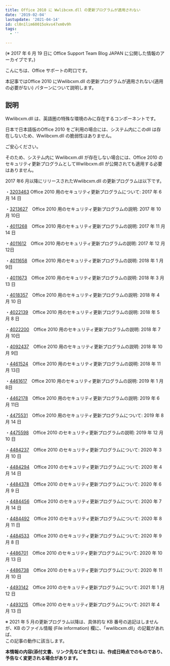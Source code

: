 ```yaml
---
title: Office 2010 に Wwlibcxm.dll の更新プログラムが適用されない
date: '2019-02-04'
lastupdate: '2021-04-14'
id: cl0n1lim60015okvs47xm0v9h
tags:
  - ''

---
```


(※ 2017 年 6 月 19 日に Office Support Team Blog JAPAN に公開した情報のアーカイブです。)

こんにちは、Office サポートの町口です。

  

本記事ではOffice 2010 にWwlibcxm.dll の更新プログラムが適用されない(適用の必要がない) パターンについて説明します。

  

  

説明
--

  

Wwlibcxm.dll は、英語圏の特殊な環境のみに存在するコンポーネントです。

日本で日本語版のOffice 2010 をご利用の場合には、システム内にこのdll は存在しないため、Wwlibcxm.dll の脆弱性はありません。  

ご安心ください。

そのため、システム内に Wwlibcxm.dll が存在しない場合には、Office 2010 のセキュリティ更新プログラムとしてWwlibcxm.dll が公開されても適用する必要はありません。

  

  

2017 年6 月以降にリリースされたWwlibcxm.dll の更新プログラムは以下です。

  

・[3203463](https://support.microsoft.com/ja-jp/help/3203463/descriptionofthesecurityupdateforoffice2010june13,2017) Office 2010 用のセキュリティ更新プログラムについて: 2017 年 6 月 14 日

・[3213627](https://support.microsoft.com/ja-jp/help/3213627/description-of-the-security-update-for-office-2010-october-10-2017)　Office 2010 用のセキュリティ更新プログラムの説明: 2017 年 10 月 10日

・[4011268](https://support.microsoft.com/ja-jp/help/4011268/descriptionofthesecurityupdateforoffice2010november14-2017)　Office 2010 用のセキュリティ更新プログラムの説明: 2017 年 11 月 14 日

・[4011612](https://support.microsoft.com/ja-jp/help/4011612/descriptionofthesecurityupdateforoffice2010december12-2017)　Office 2010 用のセキュリティ更新プログラムの説明: 2017 年 12 月 12日

・[4011658](https://support.microsoft.com/ja-jp/help/4011658/descriptionofthesecurityupdateforoffice2010january9-2018)　Office 2010 用のセキュリティ更新プログラムの説明: 2018 年 1 月 9日

・[4011673](https://support.microsoft.com/ja-jp/help/4011673/descriptionofthesecurityupdateforoffice2010march13-2018)　Office 2010 用のセキュリティ更新プログラムの説明: 2018 年 3 月 13 日

・[4018357](https://support.microsoft.com/ja-jp/help/4018357/description-of-the-security-update-for-office-2010-april-10-2018)　Office 2010 用のセキュリティ更新プログラムの説明: 2018 年 4 月 10 日

・[4022139](https://support.microsoft.com/ja-jp/help/4022139/description-of-the-security-update-for-office-2010-may-8-2018)　Office 2010 用のセキュリティ更新プログラムの説明: 2018 年 5 月 8 日

[](https://support.microsoft.com/ja-jp/help/4484237/security-update-for-office-2010-march-10-2020)

・[4022200](https://support.microsoft.com/ja-jp/help/4022200/description-of-the-security-update-for-office-2010-july-10-2018)　Office 2010 用のセキュリティ更新プログラムの説明: 2018 年 7 月 10日

・[4092437](https://support.microsoft.com/ja-jp/help/4092437/description-of-the-security-update-for-office-2010-october-9-2018)　Office 2010 用のセキュリティ更新プログラムの説明: 2018 年 10 月 9日

・[4461524](https://support.microsoft.com/ja-jp/help/4461524/description-of-the-security-update-for-office-2010-november-13-2018)　Office 2010 用のセキュリティ更新プログラムの説明: 2018 年 11 月 13日

・[4461617](https://support.microsoft.com/ja-jp/help/4461617/description-of-the-security-update-for-office-2010-january-8-2019)　Office 2010 用のセキュリティ更新プログラムの説明: 2019 年 1 月 8日

・[4462178](https://support.microsoft.com/ja-jp/help/4462178/description-of-the-security-update-for-office-2010-june-11-2019)　Office 2010 用のセキュリティ更新プログラムの説明: 2019 年 6 月 11日

・[4475531](https://support.microsoft.com/ja-jp/help/4475531/security-update-for-office-2010-august-13-2019)　Office 2010 用のセキュリティ更新プログラムについて: 2019 年 8 月 14 日

・[4475598](https://support.microsoft.com/ja-jp/help/4475598)　Office 2010 のセキュリティ更新プログラムの説明: 2019 年 12 月 10 日

・[4484237](https://support.microsoft.com/ja-jp/help/4484237)　Office 2010 のセキュリティ更新プログラムについて: 2020 年 3 月 10 日

・[4484294](https://support.microsoft.com/ja-jp/help/4484294/security-update-for-office-2010-april-14-2020)　Office 2010 のセキュリティ更新プログラムについて: 2020 年 4 月 14 日

・[4484378](https://support.microsoft.com/ja-jp/help/4484378/security-update-for-office-2010-june-9-2020)　Office 2010 のセキュリティ更新プログラムについて: 2020 年 6 月 9 日

・[4484456](https://support.microsoft.com/ja-jp/help/4484456/security-update-for-office-2010-july-14-2020)　Office 2010 のセキュリティ更新プログラムについて: 2020 年 7 月 14 日

・[4484492](https://support.microsoft.com/ja-jp/help/4484492/security-update-for-office-2010-august-11-2020)　Office 2010 のセキュリティ更新プログラムについて: 2020 年 8 月 11 日

・[4484533](https://support.microsoft.com/ja-jp/help/4484533)　Office 2010 のセキュリティ更新プログラムについて: 2020 年 9 月 8 日

・[4486701](https://support.microsoft.com/ja-jp/help/4486701/security-update-for-office-2010-october-13-2020)　Office 2010 のセキュリティ更新プログラムについて: 2020 年 10 月 13 日

・[4486738](https://support.microsoft.com/ja-jp/help/4486738/security-update-for-office-2010-november-10-2020)　Office 2010 のセキュリティ更新プログラムについて: 2020 年 11 月 10 日

・[4493142](https://support.microsoft.com/ja-jp/help/4493142/security-update-for-office-2010-january-12-2021)　Office 2010 のセキュリティ更新プログラムについて: 2021 年 1 月 12 日

・[4493215](https://support.microsoft.com/ja-jp/topic/description-of-the-security-update-for-office-2010-april-13-2021-kb4493215-5f47d5cf-23a9-f3e8-e88c-3a2049825d55)　Office 2010 のセキュリティ更新プログラムについて: 2021 年 4 月 13 日  

※ 2021 年 5 月の更新プログラム以降は、具体的な KB 番号の追記はしませんが、KB のファイル情報 (File information) 欄に、「wwlibcxm.dll」の記載があれば、  
この記事の動作に該当します。  
  

  

**本情報の内容(添付文書、リンク先などを含む) は、作成日時点でのものであり、予告なく変更される場合があります。**